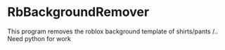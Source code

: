 # RbBackgroundRemover
This program removes the roblox background template of shirts/pants /.. Need python for work
